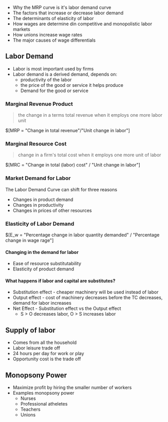 - Why the MRP curve is it's labor demand curve
- The factors that increase or decrease labor demand
- The determinants of elasticity of labor
- How wages are determine din competitive and monopolistic labor markets
- How unions increase wage rates
- The major causes of wage differentials

## Labor Demand
- Labor is most important used by firms
- Labor demand is a derived demand, depends on:
  - productivity of the labor
  - the price of the good or service it helps produce
  - Demand for the good or service

### Marginal Revenue Product
> the change in a terms total revenue when it employs one more labor unit

$[MRP = "Change in total revenue"/"Unit change in labor"]

### Marginal Resource Cost
> change in a firm's total cost when it employs one more unit of labor

$[MRC = "Change in total (labor) cost" / "Unit change in labor"]

### Market Demand for Labor
The Labor Demand Curve can shift for three reasons
- Changes in product demand
- Changes in productivity
- Changes in prices of other resources



### Elasticity of Labor Demand
$[E_w = "Percentage change in labor quantity demanded" / "Percentage change in wage rage"]

#### Changing in the demand for labor
- Ease of resource substitutability
- Elasticity of product demand

#### What happens if labor and capital are substitutes?
- Substitution effect - cheaper machinery will be used instead of labor
- Output effect - cost of machinery decreases before the TC decreases, demand for labor increases
- Net Effect - Substitution effect vs the Output effect
  - S > O decreases labor, O > S increases labor

## Supply of labor
- Comes from all the household
- Labor leisure trade off
- 24 hours per day for work or play
- Opportunity cost is the trade off

## Monopsony Power
- Maximize profit by hiring the smaller number of workers
- Examples monopsony power
  - Nurses
  - Professional atheletes
  - Teachers
  - Unions



